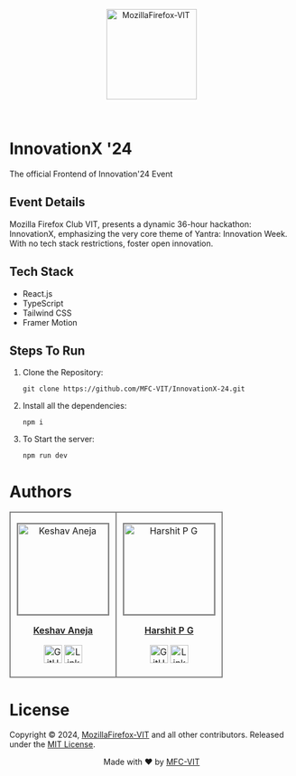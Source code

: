 <p align="center"><a href="https://mozillavit.in/" target="_blank"><img src="https://avatars.githubusercontent.com/u/74644419?s=280&v=4" width=160 title="MozillaFirefox-VIT" alt="MozillaFirefox-VIT"></a>
</p>
<br />

# InnovationX '24

The official Frontend of Innovation'24 Event

## Event Details

Mozilla Firefox Club VIT, presents a dynamic 36-hour hackathon: InnovationX, emphasizing the very core theme of Yantra: Innovation Week. With no tech stack restrictions, foster open innovation.

## Tech Stack

- React.js
- TypeScript
- Tailwind CSS
- Framer Motion

## Steps To Run

1.  Clone the Repository:

    `git clone https://github.com/MFC-VIT/InnovationX-24.git `

2.  Install all the dependencies:

    `npm i`

3.  To Start the server:

    `npm run dev`

# Authors

<table>
<tr align="center" style=" height: 140px">
<td style="border: 2px solid grey; width: 170px; height: 170px" >
<a href="https://github.com/Keshav-Aneja"><p align="center">
<img src="https://avatars.githubusercontent.com/u/119158790?v=4" width="160" height="160" alt="Keshav Aneja"
style="border: 2px solid grey; width: 160px; height: 160px" />
</p>
<p style="font-size: 16px; font-weight: 600">Keshav Aneja</p>
<p align="center">
<a href="https://github.com/Keshav-Aneja"><img
src="https://www.iconninja.com/files/930/277/269/github-icon.png"
width="32" height="32" alt="GitHub" /></a>
<a href="https://www.linkedin.com/in/keshav-aneja">
<img src="https://www.iconninja.com/files/533/13/122/linkedin-icon.png"
width="32" height="32" alt="LinkedIn" />
</a>
</p></a>
</td>
<td style="border: 2px solid grey; width: 170px; height: 180px" >
<a href="https://github.com/HarshitPG"><p align="center">
<img src="https://avatars.githubusercontent.com/u/129543831?v=4" width="160" height="160" alt="Harshit P G "
style="border: 2px solid grey; width: 160px; height: 160px" />
</p>
<p style="font-size: 16px; font-weight: 600">Harshit P G</p>
<p align="center">
<a href="https://github.com/HarshitPG"><img
src="https://www.iconninja.com/files/930/277/269/github-icon.png"
width="32" height="32" alt="GitHub" /></a>
<a href="https://www.linkedin.com/in/harshit-p-g-a87623272">
<img src="https://www.iconninja.com/files/533/13/122/linkedin-icon.png"
width="32" height="32" alt="LinkedIn" />
</a>
</p></a>
</td>
</tr>
</table>

# License

Copyright © 2024, [MozillaFirefox-VIT](https://github.com/MFC-VIT) and all other contributors. Released under the [MIT License](LICENSE).

<p align="center">
Made with ❤️ by <a href="https://mozillavit.in/" target="_blank">MFC-VIT</a>
</p>
